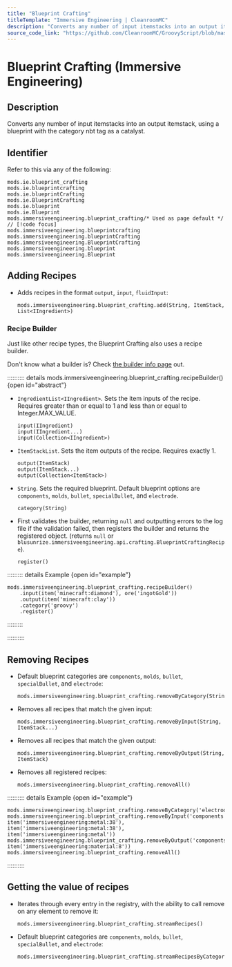 ```yaml
---
title: "Blueprint Crafting"
titleTemplate: "Immersive Engineering | CleanroomMC"
description: "Converts any number of input itemstacks into an output itemstack, using a blueprint with the category nbt tag as a catalyst."
source_code_link: "https://github.com/CleanroomMC/GroovyScript/blob/master/src/main/java/com/cleanroommc/groovyscript/compat/mods/immersiveengineering/BlueprintCrafting.java"
---
```


# Blueprint Crafting (Immersive Engineering)

## Description

Converts any number of input itemstacks into an output itemstack, using a blueprint with the category nbt tag as a catalyst.

## Identifier

Refer to this via any of the following:

```groovy:no-line-numbers {7}
mods.ie.blueprint_crafting
mods.ie.blueprintcrafting
mods.ie.blueprintCrafting
mods.ie.BlueprintCrafting
mods.ie.blueprint
mods.ie.Blueprint
mods.immersiveengineering.blueprint_crafting/* Used as page default */ // [!code focus]
mods.immersiveengineering.blueprintcrafting
mods.immersiveengineering.blueprintCrafting
mods.immersiveengineering.BlueprintCrafting
mods.immersiveengineering.blueprint
mods.immersiveengineering.Blueprint
```


## Adding Recipes

- Adds recipes in the format `output`, `input`, `fluidInput`:

    ```groovy:no-line-numbers
    mods.immersiveengineering.blueprint_crafting.add(String, ItemStack, List<IIngredient>)
    ```


### Recipe Builder

Just like other recipe types, the Blueprint Crafting also uses a recipe builder.

Don't know what a builder is? Check [the builder info page](../../getting_started/builder.md) out.

:::::::::: details mods.immersiveengineering.blueprint_crafting.recipeBuilder() {open id="abstract"}
- `IngredientList<IIngredient>`. Sets the item inputs of the recipe. Requires greater than or equal to 1 and less than or equal to Integer.MAX_VALUE.

    ```groovy:no-line-numbers
    input(IIngredient)
    input(IIngredient...)
    input(Collection<IIngredient>)
    ```

- `ItemStackList`. Sets the item outputs of the recipe. Requires exactly 1.

    ```groovy:no-line-numbers
    output(ItemStack)
    output(ItemStack...)
    output(Collection<ItemStack>)
    ```

- `String`. Sets the required blueprint. Default blueprint options are `components`, `molds`, `bullet`, `specialBullet`, and `electrode`.

    ```groovy:no-line-numbers
    category(String)
    ```

- First validates the builder, returning `null` and outputting errors to the log file if the validation failed, then registers the builder and returns the registered object. (returns `null` or `blusunrize.immersiveengineering.api.crafting.BlueprintCraftingRecipe`).

    ```groovy:no-line-numbers
    register()
    ```

::::::::: details Example {open id="example"}
```groovy:no-line-numbers
mods.immersiveengineering.blueprint_crafting.recipeBuilder()
    .input(item('minecraft:diamond'), ore('ingotGold'))
    .output(item('minecraft:clay'))
    .category('groovy')
    .register()
```

:::::::::

::::::::::

## Removing Recipes

- Default blueprint categories are `components`, `molds`, `bullet`, `specialBullet`, and `electrode`:

    ```groovy:no-line-numbers
    mods.immersiveengineering.blueprint_crafting.removeByCategory(String)
    ```

- Removes all recipes that match the given input:

    ```groovy:no-line-numbers
    mods.immersiveengineering.blueprint_crafting.removeByInput(String, ItemStack...)
    ```

- Removes all recipes that match the given output:

    ```groovy:no-line-numbers
    mods.immersiveengineering.blueprint_crafting.removeByOutput(String, ItemStack)
    ```

- Removes all registered recipes:

    ```groovy:no-line-numbers
    mods.immersiveengineering.blueprint_crafting.removeAll()
    ```

:::::::::: details Example {open id="example"}
```groovy:no-line-numbers
mods.immersiveengineering.blueprint_crafting.removeByCategory('electrode')
mods.immersiveengineering.blueprint_crafting.removeByInput('components', item('immersiveengineering:metal:38'), item('immersiveengineering:metal:38'), item('immersiveengineering:metal'))
mods.immersiveengineering.blueprint_crafting.removeByOutput('components', item('immersiveengineering:material:8'))
mods.immersiveengineering.blueprint_crafting.removeAll()
```

::::::::::

## Getting the value of recipes

- Iterates through every entry in the registry, with the ability to call remove on any element to remove it:

    ```groovy:no-line-numbers
    mods.immersiveengineering.blueprint_crafting.streamRecipes()
    ```

- Default blueprint categories are `components`, `molds`, `bullet`, `specialBullet`, and `electrode`:

    ```groovy:no-line-numbers
    mods.immersiveengineering.blueprint_crafting.streamRecipesByCategory(String)
    ```
